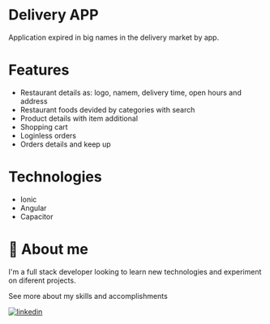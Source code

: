 
# Delivery APP

Application expired in big names in the delivery market by app.

# Features

- Restaurant details as: logo, namem, delivery time, open hours and address
- Restaurant foods devided by categories with search
- Product details with item additional
- Shopping cart
- Loginless orders
- Orders details and keep up

# Technologies

- Ionic
- Angular
- Capacitor

# 🚀 About me

I'm a full stack developer looking to learn new technologies and experiment on diferent projects.

See more about my skills and accomplishments 

[![linkedin](https://img.shields.io/badge/linkedin-0A66C2?style=for-the-badge&logo=linkedin&logoColor=white)](https://www.linkedin.com/)



